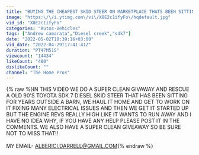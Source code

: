 ```yaml
---
title: "BUYING THE CHEAPEST SKID STEER ON MARKETPLACE THATS BEEN SITTING FOR YEARS...WILL IT RUN??"
image: "https:\/\/i.ytimg.com\/vi\/X8E2c1ifyFo\/hqdefault.jpg"
vid_id: "X8E2c1ifyFo"
categories: "Autos-Vehicles"
tags: ["Andrew camarata","Diesel creek","sdk7"]
date: "2022-05-02T10:39:16+03:00"
vid_date: "2022-04-29T17:41:41Z"
duration: "PT47M51S"
viewcount: "14434"
likeCount: "480"
dislikeCount: ""
channel: "The Home Pros"
---
```

{% raw %}IN THIS VIDEO WE DO A SUPER CLEAN GIVAWAY AND RESCUE A OLD 90'S TOYOTA SDK 7 DIESEL SKID STEER THAT HAS BEEN SITTING FOR YEARS OUTSIDE A BARN, WE HAUL IT HOME AND GET TO WORK ON IT FIXING MANY ELECTRICAL ISSUES AND THEN WE GET IT STARTED UP BUT THE ENGINE REVS REALLY HIGH LIKE IT WANTS TO RUN AWAY AND I HAVE NO IDEA WHY, IF YOU HAVE ANY HELP PLEASE POST IT IN THE COMMENTS. WE ALSO HAVE A SUPER CLEAN GIVEAWAY SO BE SURE NOT TO MISS THAT!!<br /><br />MY EMAIL- ALBERICI.DARRELL@GMAIL.COM{% endraw %}
